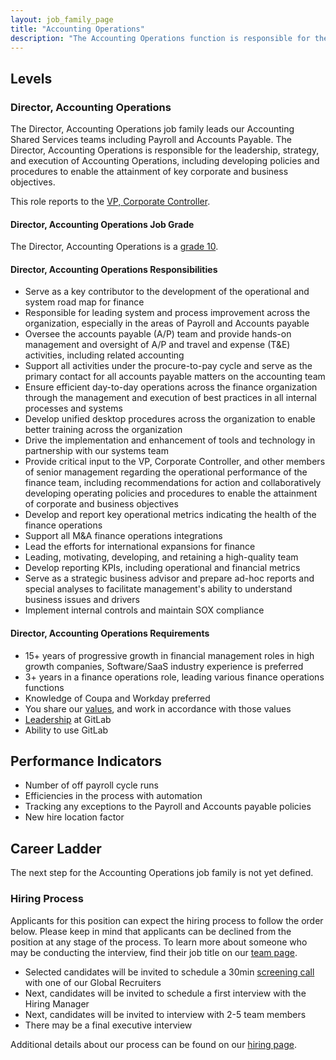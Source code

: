 ```yaml
---
layout: job_family_page
title: "Accounting Operations"
description: "The Accounting Operations function is responsible for the strategy and leadership of our Accounting shared services teams"
---
```


## Levels

### Director, Accounting Operations

The Director, Accounting Operations job family leads our Accounting Shared Services teams including Payroll and Accounts Payable. The Director, Accounting Operations is responsible for the leadership, strategy, and execution of Accounting Operations, including developing policies and procedures to enable the attainment of key corporate and business objectives. 

This role reports to the [VP, Corporate Controller](/job-families/finance/corporate-controller/). 

#### Director, Accounting Operations Job Grade

The Director, Accounting Operations is a [grade 10](/handbook/total-rewards/compensation/compensation-calculator/#gitlab-job-grades).

#### Director, Accounting Operations Responsibilities

* Serve as a key contributor to the development of the operational and system road map for finance
* Responsible for leading system and process improvement across the organization, especially in the areas of Payroll and Accounts payable
* Oversee the accounts payable (A/P) team and provide hands-on management and oversight of A/P and travel and expense (T&E) activities, including related accounting
* Support all activities under the procure-to-pay cycle and serve as the primary contact for all accounts payable matters on the accounting team
* Ensure efficient day-to-day operations across the finance organization through the management and execution of best practices in all internal processes and systems
* Develop unified desktop procedures across the organization to enable better training across the organization
* Drive the implementation and enhancement of tools and technology in partnership with our systems team
* Provide critical input to the VP, Corporate Controller, and other members of senior management regarding the operational performance of the finance team, including recommendations for action and collaboratively developing operating policies and procedures to enable the attainment of corporate and business objectives
* Develop and report key operational metrics indicating the health of the finance operations
* Support all M&A finance operations integrations
* Lead the efforts for international expansions for finance
* Leading, motivating, developing, and retaining a high-quality team
* Develop reporting KPIs, including operational and financial metrics
* Serve as a strategic business advisor and prepare ad-hoc reports and special analyses to facilitate management's ability to understand business issues and drivers
* Implement internal controls and maintain SOX compliance

#### Director, Accounting Operations Requirements

* 15+ years of progressive growth in financial management roles in high growth companies, Software/SaaS industry experience is preferred
* 3+ years in a finance operations role, leading various finance operations functions
* Knowledge of Coupa and Workday preferred 
* You share our [values](https://about.gitlab.com/handbook/values/), and work in accordance with those values
* [Leadership](https://about.gitlab.com/company/team/structure/#director-group) at GitLab
* Ability to use GitLab

## Performance Indicators

* Number of off payroll cycle runs
* Efficiencies in the process with automation
* Tracking any exceptions to the Payroll and Accounts payable policies
* New hire location factor

## Career Ladder 

The next step for the Accounting Operations job family is not yet defined.

### Hiring Process

Applicants for this position can expect the hiring process to follow the order below. Please keep in mind that applicants can be declined from the position at any stage of the process. To learn more about someone who may be conducting the interview, find their job title on our [team page](/company/team/).

- Selected candidates will be invited to schedule a 30min [screening call](/handbook/hiring/interviewing/#screening-call) with one of our Global Recruiters
- Next, candidates will be invited to schedule a first interview with the Hiring Manager
- Next, candidates will be invited to interview with 2-5 team members
- There may be a final executive interview 

Additional details about our process can be found on our [hiring page](/handbook/hiring/).
